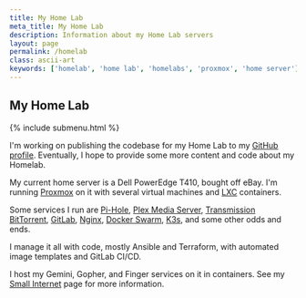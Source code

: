 ```yaml
---
title: My Home Lab
meta_title: My Home Lab
description: Information about my Home Lab servers
layout: page
permalink: /homelab
class: ascii-art
keywords: ['homelab', 'home lab', 'homelabs', 'proxmox', 'home server']
---
```

## My Home Lab

{% include submenu.html %}

I'm working on publishing the codebase for my Home Lab to my
[GitHub profile](https://github.com/joshbeard?tab=repositories&q=homelab&type=&language=&sort=).
Eventually, I hope to provide some more content and code about my Homelab.

My current home server is a Dell PowerEdge T410, bought off eBay.
I'm running [Proxmox](https://www.proxmox.com/en/) on it with several virtual
machines and [LXC](https://en.wikipedia.org/wiki/LXC)
containers.

Some services I run are [Pi-Hole](https://pi-hole.net/), [Plex Media Server](https://www.plex.tv/),
[Transmission BitTorrent](https://transmissionbt.com/),
[GitLab](https://about.gitlab.com/),
[Nginx](https://nginx.org/),
[Docker Swarm](https://docs.docker.com/engine/swarm/),
[K3s](https://k3s.io/),
and some other odds and ends.

I manage it all with code, mostly Ansible and Terraform, with automated image
templates and GitLab CI/CD.

I host my Gemini, Gopher, and Finger services on it in containers. See my
[Small Internet](/site/small.html) page for more information.
